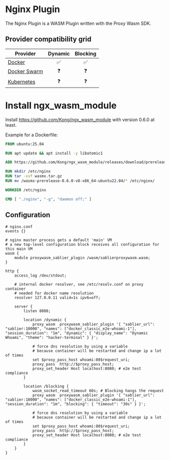 # Nginx Plugin

The Nginx Plugin is a WASM Plugin written with the Proxy Wasm SDK.

## Provider compatibility grid

| Provider                                | Dynamic | Blocking |
|-----------------------------------------|:-------:|:--------:|
| [Docker](../providers/docker)             |    ✅    |    ✅     |
| [Docker Swarm](../providers/docker_swarm) |    ❓    |    ❓     |
| [Kubernetes](../providers/kubernetes)     |    ❓    |    ❓     |

# Install ngx_wasm_module

Install https://github.com/Kong/ngx_wasm_module with version 0.6.0 at least.

Example for a Dockerfile:

```dockerfile
FROM ubuntu:25.04

RUN apt update && apt install -y libatomic1

ADD https://github.com/Kong/ngx_wasm_module/releases/download/prerelease-0.6.0/wasmx-prerelease-0.6.0-v8-x86_64-ubuntu22.04.tar.gz wasmx.tar.gz

RUN mkdir /etc/nginx
RUN tar -xvf wasmx.tar.gz
RUN mv /wasmx-prerelease-0.6.0-v8-x86_64-ubuntu22.04/* /etc/nginx/

WORKDIR /etc/nginx

CMD [ "./nginx", "-g", "daemon off;" ]
```

## Configuration

```nginx
# nginx.conf
events {}

# nginx master process gets a default 'main' VM
# a new top-level configuration block receives all configuration for this main VM
wasm {
    module proxywasm_sablier_plugin /wasm/sablierproxywasm.wasm;
}

http {
    access_log /dev/stdout;

    # internal docker resolver, see /etc/resolv.conf on proxy container
    # needed for docker name resolution
    resolver 127.0.0.11 valid=1s ipv6=off;

    server {
        listen 8080;

        location /dynamic {
            proxy_wasm  proxywasm_sablier_plugin '{ "sablier_url": "sablier:10000", "names": ["docker_classic_e2e-whoami-1"], "session_duration": "1m", "dynamic": { "display_name": "Dynamic Whoami", "theme": "hacker-terminal" } }';

            # force dns resolution by using a variable 
            # because container will be restarted and change ip a lot of times
            set $proxy_pass_host whoami:80$request_uri;
            proxy_pass  http://$proxy_pass_host;
            proxy_set_header Host localhost:8080; # e2e test compliance
        }

        location /blocking {
            wasm_socket_read_timeout 60s; # Blocking hangs the request
            proxy_wasm  proxywasm_sablier_plugin '{ "sablier_url": "sablier:10000", "names": ["docker_classic_e2e-whoami-1"], "session_duration": "1m", "blocking": { "timeout": "30s" } }';
    
            # force dns resolution by using a variable 
            # because container will be restarted and change ip a lot of times
            set $proxy_pass_host whoami:80$request_uri;
            proxy_pass  http://$proxy_pass_host;
            proxy_set_header Host localhost:8080; # e2e test compliance
        }
    }
}
```